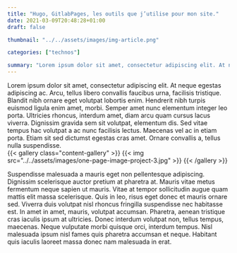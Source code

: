```yaml
---
title: "Hugo, GitlabPages, les outils que j’utilise pour mon site."
date: 2021-03-09T20:48:28+01:00
draft: false

thumbnail: "../../assets/images/img-article.png"

categories: ["technos"]

summary: "Lorem ipsum dolor sit amet, consectetur adipiscing elit. At neque egestas adipiscing ac. Arcu, tellus libero convallis faucibus urna, facilisis tristique. Blandit nibh ornare eget volutpat lobortis enim."
---
```

Lorem ipsum dolor sit amet, consectetur adipiscing elit. At neque egestas adipiscing ac. Arcu, tellus libero convallis faucibus urna, facilisis tristique. Blandit nibh ornare eget volutpat lobortis enim. Hendrerit nibh turpis euismod ligula enim amet, morbi. Semper amet nunc elementum integer leo porta.
Ultricies rhoncus, interdum amet, diam arcu quam cursus lacus viverra. Dignissim gravida sem sit volutpat, elementum dis. Sed vitae tempus hac volutpat a ac nunc facilisis lectus. Maecenas vel ac in etiam porta. Etiam sit sed dictumst egestas cras amet. Ornare convallis a, tellus nulla suspendisse.  
{{< gallery class="content-gallery" >}}
  {{< img src="../../assets/images/one-page-image-project-3.jpg" >}}
{{< /gallery >}}

Suspendisse malesuada a mauris eget non pellentesque adipiscing. Dignissim scelerisque auctor pretium at pharetra at. Mauris vitae metus fermentum neque sapien ut mauris. Vitae at tempor sollicitudin augue quam mattis elit massa scelerisque. Quis in leo, risus eget donec et mauris ornare sed. Viverra duis volutpat nisl rhoncus fringilla suspendisse nec habitasse est. In amet in amet, mauris, volutpat accumsan. Pharetra, aenean tristique cras iaculis ipsum at ultricies. Donec interdum volutpat non, tellus tempus, maecenas. Neque vulputate morbi quisque orci, interdum tempus. Nisl malesuada ipsum nisl fames quis pharetra accumsan et neque. Habitant quis iaculis laoreet massa donec nam malesuada in erat.